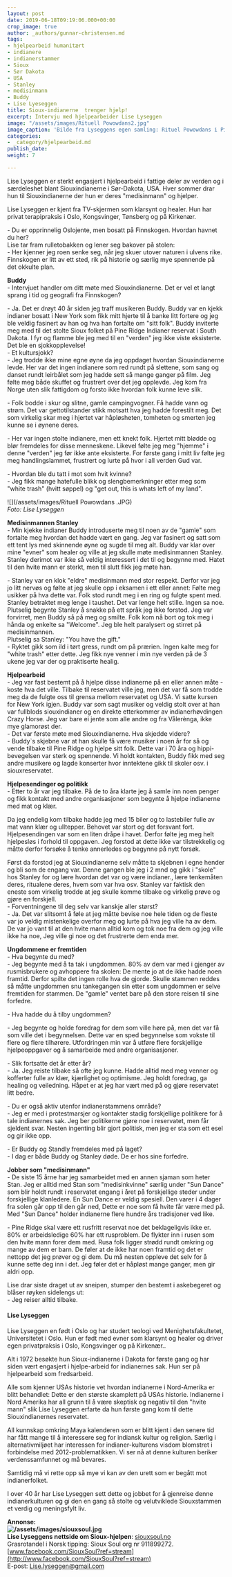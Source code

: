 ```yaml
---
layout: post
date: 2019-06-18T09:19:06.000+00:00
crop_image: true
author: _authors/gunnar-christensen.md
tags:
- hjelpearbeid humanitært
- indianere
- indianerstammer
- Sioux
- Sør Dakota
- USA
- Stanley
- medisinmann
- Buddy
- Lise Lyeseggen
title: Sioux-indianerne  trenger hjelp!
excerpt: Intervju med hjelpearbeider Lise Lyseggen
image: "/assets/images/Rituell Powowdans2.jpg"
image_caption: 'Bilde fra Lyseggens egen samling: Rituel Powowdans i Pine Ridge'
categories:
- _category/hjelpearbeid.md
publish_date: 
weight: 7

---
```

Lise Lyseggen er sterkt engasjert i hjelpearbeid i fattige deler av verden og i særdeleshet blant Siouxindianerne i Sør-Dakota, USA. Hver sommer drar hun til Siouxindianerne der hun er deres "medisinmann" og hjelper.

Lise Lyseggen er kjent fra TV-skjermen som klarsynt og healer. Hun har privat terapipraksis i Oslo, Kongsvinger, Tønsberg og på Kirkenær.

\- Du er opprinnelig Oslojente, men bosatt på Finnskogen. Hvordan havnet du her?  
Lise tar fram rulletobakken og lener seg bakover på stolen:  
\- Her kjenner jeg roen senke seg, når jeg skuer utover naturen i ulvens rike. Finnskogen er litt av ett sted, rik på historie og særlig mye spennende på det okkulte plan.

**Buddy**  
\- Intervjuet handler om ditt møte med Siouxindianerne. Det er vel et langt sprang i tid og geografi fra Finnskogen?

\- Ja. Det er drøyt 40 år siden jeg traff musikeren Buddy. Buddy var en kjekk indianer bosatt i New York som fikk mitt hjerte til å banke litt fortere og jeg ble veldig fasinert av han og hva han fortalte om "sitt folk". Buddy inviterte meg med til det stolte Sioux folket på Pine Ridge Indianer reservat i South Dakota. I fyr og flamme ble jeg med til en "verden" jeg ikke viste eksisterte. Det ble en sjokkopplevelse!  
\- Et kultursjokk?  
\- Jeg trodde ikke mine egne øyne da jeg oppdaget hvordan Siouxindianerne levde. Her var det ingen indianere som red rundt på slettene, som sang og danset rundt leirbålet som jeg hadde sett så mange ganger på film. Jeg følte meg både skuffet og frustrert over det jeg opplevde. Jeg kom fra Norge uten slik fattigdom og forsto ikke hvordan folk kunne leve slik.

\- Folk bodde i skur og slitne, gamle campingvogner. Få hadde vann og strøm. Det var gettotilstander stikk motsatt hva jeg hadde forestilt meg. Det som virkelig skar meg i hjertet var håpløsheten, tomheten og smerten jeg kunne se i øynene deres.

\- Her var ingen stolte indianere, men ett knekt folk. Hjertet mitt blødde og blør fremdeles for disse menneskene. Likevel følte jeg meg "hjemme" i denne "verden" jeg før ikke ante eksisterte. For første gang i mitt liv følte jeg meg handlingslammet, frustrert og lurte på hvor i all verden Gud var.

\- Hvordan ble du tatt i mot som hvit kvinne?  
\- Jeg fikk mange hatefulle blikk og slengbemerkninger etter meg som "white trash" (hvitt søppel) og "get out, this is whats left of my land".

![](/assets/images/Rituell Powowdans .JPG)  
_Foto: Lise Lyseggen_

**Medisinmannen Stanley**  
\- Min kjekke indianer Buddy introduserte meg til noen av de "gamle" som fortalte meg hvordan det hadde vært en gang. Jeg var fasinert og satt som ett tent lys med skinnende øyne og sugde til meg alt. Buddy var klar over mine "evner" som healer og ville at jeg skulle møte medisinmannen Stanley. Stanley derimot var ikke så veldig interessert i det til og begynne med. Hatet til den hvite mann er sterkt, men til slutt fikk jeg møte han.

\- Stanley var en klok "eldre" medisinmann med stor respekt. Derfor var jeg jo litt nervøs og følte at jeg skulle opp i eksamen i ett eller annet: Følte meg usikker på hva dette var. Folk stod rundt meg i en ring og fulgte spent med. Stanley betraktet meg lenge i taushet. Det var lenge helt stille. Ingen sa noe. Plutselig begynte Stanley å snakke på ett språk jeg ikke forstod. Jeg var forvirret, men Buddy så på meg og smilte. Folk kom nå bort og tok meg i hånda og enkelte sa "Welcome". Jeg ble helt paralysert og stirret på medisinmannen.  
Plutselig sa Stanley: "You have the gift."  
\- Ryktet gikk som ild i tørt gress, rundt om på prærien. Ingen kalte meg for "white trash" etter dette. Jeg fikk nye venner i min nye verden på de 3 ukene jeg var der og praktiserte healig.

**Hjelpearbeid**  
\- Jeg var fast bestemt på å hjelpe disse indianerne på en eller annen måte - koste hva det ville. Tilbake til reservatet ville jeg, men det var få som trodde meg da de fulgte oss til grensa mellom reservatet og USA. Vi satte kursen for New York igjen. Buddy var som sagt musiker og veldig stolt over at han var fullblods siouxindianer og en direkte etterkommer av indianerhøvdingen Crazy Horse. Jeg var bare ei jente som alle andre og fra Vålerènga, ikke mye glamorøst der.  
\- Det var første møte med Siouxindianerne. Hva skjedde videre?  
\- Buddy\`s skjebne var at han skulle få være musiker i noen år for så og vende tilbake til Pine Ridge og hjelpe sitt folk. Dette var i 70 åra og hippi-bevegelsen var sterk og spennende. Vi holdt kontakten, Buddy fikk med seg andre musikere og lagde konserter hvor inntektene gikk til skoler osv. i siouxreservatet.

**Hjelpesendinger og politikk**  
\- Etter to år var jeg tilbake. På de to åra klarte jeg å samle inn noen penger og fikk kontakt med andre organisasjoner som begynte å hjelpe indianerne med mat og klær.

Da jeg endelig kom tilbake hadde jeg med 15 biler og to lastebiler fulle av mat vann klær og ulltepper. Behovet var stort og det forsvant fort. Hjelpesendingen var som en liten dråpe i havet. Derfor følte jeg meg helt hjelpesløs i forhold til oppgaven. Jeg forstod at dette ikke var tilstrekkelig og måtte derfor forsøke å tenke annerledes og begynne på nytt forsøk.

Først da forstod jeg at Siouxindianerne selv måtte ta skjebnen i egne hender og bli som de engang var. Denne gangen ble jeg i 2 mnd og gikk i "skole" hos Stanley for og lære hvordan det var og være indianer., lære tenkemåten deres, ritualene deres, hvem som var hva osv. Stanley var faktisk den eneste som virkelig trodde at jeg skulle komme tilbake og virkelig prøve og gjøre en forskjell.  
\- Forventningene til deg selv var kanskje aller størst?  
\- Ja. Det var slitsomt å føle at jeg måtte bevise noe hele tiden og de fleste var jo veldig mistenkelige overfor meg og lurte på hva jeg ville ha av dem. De var jo vant til at den hvite mann alltid kom og tok noe fra dem og jeg ville ikke ha noe, Jeg ville gi noe og det frustrerte dem enda mer.

**Ungdommene er fremtiden**  
\- Hva begynte du med?  
\- Jeg begynte med å ta tak i ungdommen. 80% av dem var med i gjenger av rusmisbrukere og avhoppere fra skolen: De mente jo at de ikke hadde noen framtid. Derfor spilte det ingen rolle hva de gjorde. Skulle stammen reddes så måtte ungdommen snu tankegangen sin etter som ungdommen er selve fremtiden for stammen. De "gamle" ventet bare på den store reisen til sine forfedre.

\- Hva hadde du å tilby ungdommen?

\- Jeg begynte og holde foredrag for dem som ville høre på, men det var få som ville det i begynnelsen. Dette var en sped begynnelse som vokste til flere og flere tilhørere. Utfordringen min var å utføre flere forskjellige hjelpeoppgaver og å samarbeide med andre organisasjoner.

\- Slik fortsatte det år etter år?  
\- Ja. Jeg reiste tilbake så ofte jeg kunne. Hadde alltid med meg venner og kofferter fulle av klær, kjærlighet og optimisme. Jeg holdt foredrag, ga healing og veiledning. Håpet er at jeg har vært med på og gjøre reservatet litt bedre.

\- Du er også aktiv utenfor indianerstammens område?  
\- Jeg er med i protestmarsjer og kontakter stadig forskjellige politikere for å tale indianernes sak. Jeg ber politikerne gjøre noe i reservatet, men får sjeldent svar. Nesten ingenting blir gjort politisk, men jeg er sta som ett esel og gir ikke opp.

\- Er Buddy og Standly fremdeles med på laget?  
\- I dag er både Buddy og Stanley døde. De er hos sine forfedre.

**Jobber som "medisinmann"**  
\- De siste 15 årne har jeg samarbeidet med en annen sjaman som heter Stan. Jeg er alltid med Stan som "medisinkvinne" særlig under "Sun Dance" som blir holdt rundt i reservatet engang i året på forskjellige steder under forskjellige klanledere. En Sun Dance er veldig spesiell. Den varer i 4 dager fra solen går opp til den går ned, Dette er noe som få hvite får være med på. Med "Sun Dance" holder indianerne flere hundre års tradisjoner ved like.

\- Pine Ridge skal være ett rusfritt reservat noe det beklageligvis ikke er. 80% er arbeidsledige 60% har ett rusproblem. De flykter inn i rusen som den hvite mann forer dem med. Rusa folk ligger strødd rundt omkring og mange av dem er barn. De føler at de ikke har noen framtid og det er nettopp det jeg prøver og gi dem. Du må nesten oppleve det selv for å kunne sette deg inn i det. Jeg føler det er håpløst mange ganger, men gir aldri opp.

Lise drar siste draget ut av sneipen, stumper den bestemt i askebegeret og blåser røyken sidelengs ut:  
\- Jeg reiser alltid tilbake.

#### Lise Lyseggen

Lise Lyseggen en født i Oslo og har studert teologi ved Menighetsfakultetet, Universitetet i Oslo. Hun er født med evner som klarsynt og healer og driver egen privatpraksis i Oslo, Kongsvinger og på Kirkenær..

Alt i 1972 besøkte hun Sioux-indianerne i Dakota for første gang og har siden vært engasjert i hjelpe-arbeid for indianernes sak. Hun ser på hjelpearbeid som fredsarbeid.

Alle som kjenner USAs historie vet hvordan indianerne i Nord-Amerika er blitt behandlet: Dette er den største skamplett på USAs historie. Indianerne i Nord Amerika har all grunn til å være skeptisk og negativ til den "hvite mann" slik Lise Lyseggen erfarte da hun første gang kom til dette Siouxindianernes reservatet.

All kunnskap omkring Maya kalenderen som er blitt kjent i den senere tid har fått mange til å interessere seg for indiansk kultur og religion. Særlig i alternativmiljøet har interessen for indianer-kulturens visdom blomstret i forbindelse med 2012-problematikken. Vi ser nå at denne kulturen beriker verdenssamfunnet og må bevares.

Samtidig må vi rette opp så mye vi kan av den urett som er begått mot indianerfolket.

I over 40 år har Lise Lyseggen sett dette og jobbet for å gjenreise denne indianerkulturen og gi den en gang så stolte og velutviklede Siouxstammen et verdig og meningsfylt liv.

**Annonse:  
![/assets/images/siouxsoul.jpg](https://app.forestry.io/sites/afjoa9tu1jlglg/body-media//assets/images/siouxsoul.jpg)  
Lise Lyseggens nettside om Sioux-hjelpen**: [siouxsoul.no](http://siouxsoul.no/)  
Grasrotandel i Norsk tipping: Sioux Soul org nr 911899272.  
[www.facebook.com/SiouxSoul?ref=stream](http://www.facebook.com/SiouxSoul?ref=stream)  
E-post: [Lise.lyseggen@gmail.com](mailto:www.liseslyseggen.com/)